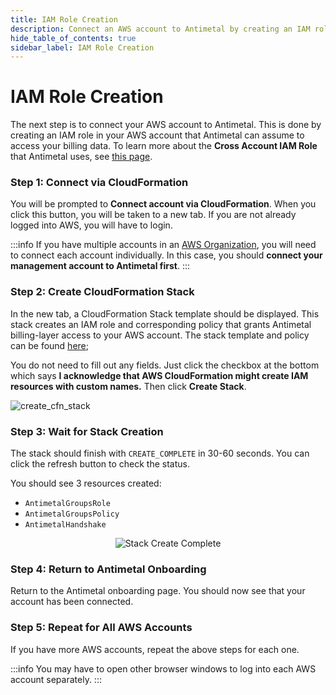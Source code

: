 ```yaml
---
title: IAM Role Creation
description: Connect an AWS account to Antimetal by creating an IAM role.
hide_table_of_contents: true
sidebar_label: IAM Role Creation
---
```


# IAM Role Creation

The next step is to connect your AWS account to Antimetal. This is done by creating an IAM role in your AWS account that Antimetal can assume to access your billing data. To learn more about the **Cross Account IAM Role** that Antimetal uses, see [this page](/security/iam_roles_explained).

### Step 1: Connect via CloudFormation

You will be prompted to **Connect account via CloudFormation**. When you click this button, you will be taken to a new tab. If you are not already logged into AWS, you will have to login.

:::info
If you have multiple accounts in an [AWS Organization](https://aws.amazon.com/organizations/), you will need to connect each account individually. In this case, you should **connect your management account to Antimetal first**.
:::

### Step 2: Create CloudFormation Stack

In the new tab, a CloudFormation Stack template should be displayed. This stack creates an IAM role and corresponding policy that grants Antimetal billing-layer access to your AWS account. The stack template and policy can be found [here](https://static.antimetal.com/cloudformation/groups_role_setup.json);

You do not need to fill out any fields. Just click the checkbox at the bottom which says **I acknowledge that AWS CloudFormation might create IAM resources with custom names.** Then click **Create Stack**.

![create_cfn_stack](/img/screenshots/create_cfn_stack.gif "create_cfn_stack")

### Step 3: Wait for Stack Creation

The stack should finish with `CREATE_COMPLETE` in 30-60 seconds. You can click the refresh button to check the status.

You should see 3 resources created:

- `AntimetalGroupsRole`
- `AntimetalGroupsPolicy`
- `AntimetalHandshake`

<p align="center">
  <img src="/img/screenshots/cfn_stack_create_complete.png" alt="Stack Create Complete" />
</p>

### Step 4: Return to Antimetal Onboarding

Return to the Antimetal onboarding page. You should now see that your account has been connected.

### Step 5: Repeat for All AWS Accounts

If you have more AWS accounts, repeat the above steps for each one.

:::info
You may have to open other browser windows to log into each AWS account separately.
:::
